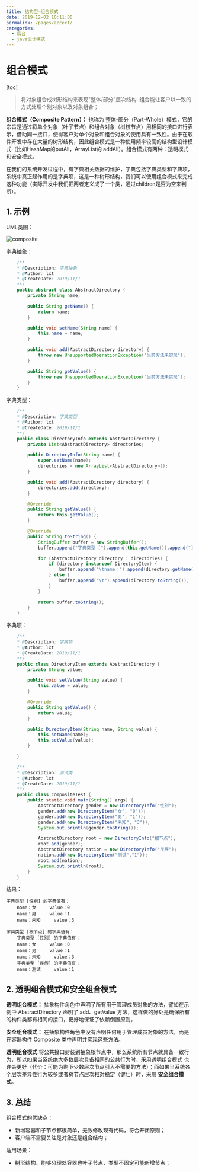 ```yaml
---
title: 结构型—组合模式
date: 2019-12-02 10:11:00
permalink: /pages/accecf/
categories:
  - 后台
  - java设计模式
---
```

# 组合模式

[toc]

> 将对象组合成树形结构来表现"整体/部分"层次结构. 组合能让客户以一致的方式处理个别对象以及对象组合；

**组合模式（Composite Pattern）：** 也称为 整体-部分（Part-Whole）模式，它的宗旨是通过将单个对象（叶子节点）和组合对象（树枝节点）用相同的接口进行表示，借助同一接口，使得客户对单个对象和组合对象的使用具有一致性。由于在软件开发中存在大量的树形结构，因此组合模式是一种使用频率较高的结构型设计模式（比如HashMap的putAll，ArrayList的 addAll）。组合模式有两种：透明模式和安全模式。

在我们的系统开发过程中，有字典相关数据的维护，字典包括字典类型和字典项，系统中真正起作用的是字典项，这是一种树形结构，我们可以使用组合模式来完成这种功能（实际开发中我们把两者定义成了一个类，通过children是否为空来判断）。

## 1. 示例

UML类图：

![composite](https://gitee.com/leixiaoai/markdown/raw/master/02.后台/01.java设计模式/images/composite/composite-1.png)

字典抽象：

```java
    /**
    * @Description: 字典抽象
    * @Author: lxt
    * @CreateDate: 2019/11/1
    **/
    public abstract class AbstractDirectory {
        private String name;

        public String getName() {
            return name;
        }

        public void setName(String name) {
            this.name = name;
        }

        public void add(AbstractDirectory directory) {
            throw new UnsupportedOperationException("当前方法未实现");
        }

        public String getValue() {
            throw new UnsupportedOperationException("当前方法未实现");
        }
    }
```

字典类型：

```java
    /**
    * @Description: 字典类型
    * @Author: lxt
    * @CreateDate: 2019/11/1
    **/
    public class DirectoryInfo extends AbstractDirectory {
        private List<AbstractDirectory> directories;

        public DirectoryInfo(String name) {
            super.setName(name);
            directories = new ArrayList<AbstractDirectory>();
        }

        public void add(AbstractDirectory directory) {
            directories.add(directory);
        }

        @Override
        public String getValue() {
            return this.getValue();
        }

        @Override
        public String toString() {
            StringBuffer buffer = new StringBuffer();
            buffer.append("字典类型 [").append(this.getName()).append("] 的字典值有：\n");

            for (AbstractDirectory directory : directories) {
                if (directory instanceof DirectoryItem) {
                    buffer.append("\tname：").append(directory.getName()).append("\t value：").append(directory.getValue()).append("\n");
                } else {
                    buffer.append("\t").append(directory.toString());
                }
            }

            return buffer.toString();
        }
    }
```

字典项：

```java
    /**
    * @Description: 字典项
    * @Author: lxt
    * @CreateDate: 2019/11/1
    **/
    public class DirectoryItem extends AbstractDirectory {
        private String value;

        public void setValue(String value) {
            this.value = value;
        }

        @Override
        public String getValue() {
            return value;
        }

        public DirectoryItem(String name, String value) {
            this.setName(name);
            this.setValue(value);
        }

    }
```

```java
    /**
    * @Description: 测试类
    * @Author: lxt
    * @CreateDate: 2019/11/1
    **/
    public class CompositeTest {
        public static void main(String[] args) {
            AbstractDirectory gender = new DirectoryInfo("性别");
            gender.add(new DirectoryItem("女", "0"));
            gender.add(new DirectoryItem("男", "1"));
            gender.add(new DirectoryItem("未知", "3"));
            System.out.println(gender.toString());

            AbstractDirectory root = new DirectoryInfo("根节点");
            root.add(gender);
            AbstractDirectory nation = new DirectoryInfo("民族");
            nation.add(new DirectoryItem("测试","1"));
            root.add(nation);
            System.out.println(root);
        }
    }
```

结果：

```String
字典类型 [性别] 的字典值有：
    name：女     value：0
    name：男     value：1
    name：未知     value：3

字典类型 [根节点] 的字典值有：
    字典类型 [性别] 的字典值有：
    name：女     value：0
    name：男     value：1
    name：未知     value：3
    字典类型 [民族] 的字典值有：
    name：测试     value：1
```

## 2. 透明组合模式和安全组合模式

**透明组合模式：** 抽象构件角色中声明了所有用于管理成员对象的方法，譬如在示例中 AbstractDirectory 声明了 add、getValue 方法，这样做的好处是确保所有的构件类都有相同的接口，更好地保证了依赖倒置原则。

**安全组合模式：** 在抽象构件角色中没有声明任何用于管理成员对象的方法，而是在容器构件 Composite 类中声明并实现这些方法。

**透明组合模式** 将公共接口封装到抽象根节点中，那么系统所有节点就具备一致行为，所以如果当系统绝大多数层次具备相同的公共行为时，采用透明组合模式 也许会更好（代价：可能为剩下少数层次节点引入不需要的方法）；而如果当系统各个层次差异性行为较多或者树节点层次相对稳定（健壮）时，采用 **安全组合模式**。

## 3. 总结

组合模式的优缺点：

- 新增容器和子节点都很简单，无效修改现有代码，符合开闭原则；
- 客户端不需要关注是对象还是组合结构；

适用场景：

- 树形结构、能够分理处容器也叶子节点，类型不固定可能新增节点；
